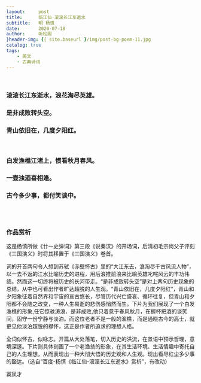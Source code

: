 ```yaml
---
layout:     post
title:      临江仙·滚滚长江东逝水
subtitle:   明 杨慎
date:       2020-07-18
author:     听松阁
}header-img: {{ site.baseurl }/img/post-bg-poem-11.jpg
catalog: true
tags:
    - 美文
    - 古典诗词
---
```

<br>

### 滚滚长江东逝水，浪花淘尽英雄。
### 是非成败转头空。
### 青山依旧在，几度夕阳红。
<br>

### 白发渔樵江渚上，惯看秋月春风。
### 一壶浊酒喜相逢。
### 古今多少事，都付笑谈中。

<br><br>

### 作品赏析
这是杨慎所做《廿一史弹词》第三段《说秦汉》的开场词，后清初毛宗岗父子评刻《三国演义》时将其移置于《三国演义》卷首。

词的开首两句令人想到苏轼《赤壁怀古》里的“大江东去，浪淘尽千古风流人物”，以一去不返的江水比喻历史的进程，用后浪推前浪来比喻英雄叱咤风云的丰功伟绩。然而这一切终将被历史的长河带走。“是非成败转头空”是对上两句历史现象的总结，从中也可看出作者旷达超脱的人生观。“青山依旧在，几度夕阳红”，青山和夕阳象征着自然界和宇宙的亘古悠长，尽管历代兴亡盛哀、循环往复，但青山和夕阳都不会随之改变，一种人生易逝的悲伤感悄然而生。下片为我们展现了一个白发渔樵的形象,任它惊骇涛浪、是非成败,他只着意于春风秋月，在握杯把酒的谈笑间，固守一份宁静与淡泊。而这位老者不是一般的渔樵，而是通晓古今的高士，就更见他淡泊超脱的襟怀，这正是作者所追求的理想人格。

全词似怀古，似咏志。开篇从大处落笔，切入历史的洪流，在景语中预示哲理，意境深邃。下片则具体刻画了一个老渔翁的形象，在其生活环境、生活情趣中寄托自己的人生理想，从而表现出一种大彻大悟的历史观和人生观。现出看尽红尘多少事的豁达。（选自“百度-杨慎《临江仙-滚滚长江东逝水》赏析”，有改动）

窦凤才
